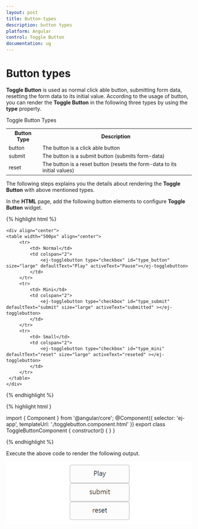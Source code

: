 ```yaml
---
layout: post
title: Button-types
description: button types
platform: Angular
control: Toggle Button
documentation: ug
---
```


# Button types

**Toggle Button** is used as normal click able button, submitting form data, resetting the form data to its initial value. According to the usage of button, you can render the **Toggle Button** in the following three types by using the **type** property.

Toggle Button Types

<table>
<tr>
<th>Button Type</th><th>Description</th></tr><tr><td>
button</td><td>
The button is a click able button </td></tr>
<tr>
<td>
submit</td><td>
The button is a submit button (submits form-data)</td></tr>
<tr>
<td>
reset</td><td>
The button is a reset button (resets the form-data to its initial values)</td></tr>
</table>


The following steps explains you the details about rendering the **Toggle Button** with above mentioned types. 

In the **HTML** page, add the following button elements to configure **Toggle Button** widget.


{% highlight html %}

    <div align="center">
    <table width="500px" align="center"> 
         <tr>
             <td> Normal</td>
             <td colspan="2">
                 <ej-togglebutton type="checkbox" id="type_button"  size="large" defaultText="Play" activeText="Pause"></ej-togglebutton>
             </td>
         </tr>
         <tr>
             <td> Mini</td>
             <td colspan="2">
                 <ej-togglebutton type="checkbox" id="type_submit"  defaultText="submit" size="large" activeText="submitted" ></ej-togglebutton>
             </td>
         </tr>
         <tr>
             <td> Small</td>
             <td colspan="2">
                 <ej-togglebutton type="checkbox" id="type_mini"  defaultText="reset" size="large" activeText="reseted" ></ej-togglebutton>
             </td>
         </tr>
     </table>
    </div>
	
{% endhighlight %}

{% highlight html }

import { Component } from '@angular/core';
@Component({
    selector: 'ej-app',
    templateUrl: './togglebutton.component.html'
})
export class ToggleButtonComponent {
    constructor() {
    }
}

{% endhighlight %}

Execute the above code to render the following output.

![](/Angular/ToggleButton/Button-types_images/Button-types_img1.png) 


